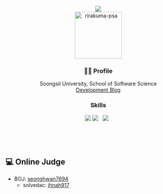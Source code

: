 <p align="center">
  <img src="https://capsule-render.vercel.app/api?type=slice&color=gradient"><br/>
  <a href="https://imgbb.com/"><img src="https://i.ibb.co/44c5NQB/001-2022-02-05-23-02-29.png" alt="rirakuma-psa" width="128px" border="0"></a>
</p>

<h3 align="center">🙋‍♂️ Profile</h3>

<p align="center">
  Soongsil University, School of Software Science<br>
  <a href="https://seonghwan7694.github.io/">Development Blog</a><br>
</p>

<h3 align="center"><b>Skills</b></h3>
<p align="center">
  <img src="https://img.shields.io/badge/Linux-A34F26?style=flat-square&logo=Linux&logoColor=white"/></a>
  <img src="https://img.shields.io/badge/C++-00599C?style=flat-square&logo=c%2B%2B&logoColor=white"/> &nbsp
  <img src="https://img.shields.io/badge/C-00599C?style=flat-square&logo=c%2B%2B&logoColor=white"/> &nbsp
</p>

<br/>
<br/>
<br/>

## 💻 Online Judge

* BOJ: [seonghwan7694](http://icpc.me/seonghwan7694)
  * solvedac: [jhnah917](https://solved.ac/profile/seonghwan7694)
